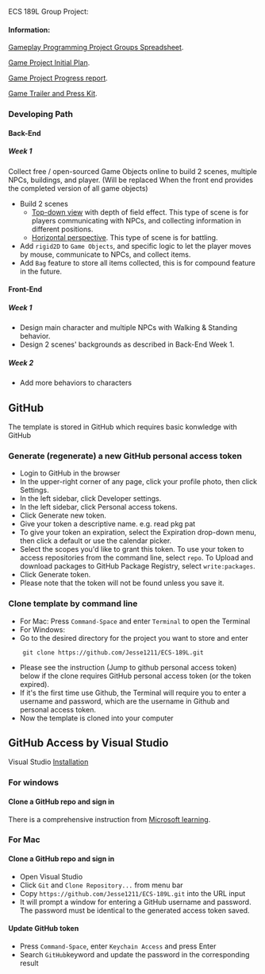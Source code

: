 ECS 189L Group Project:

#### Information:
[Gameplay Programming Project Groups Spreadsheet](https://docs.google.com/spreadsheets/d/1OUz9atsn2HAFm9Wa97dMX5Q5Pg5Whuir-C6jLmuWleM/edit#gid=0).

[Game Project Initial Plan](https://github.com/Jesse1211/ECS-189L/blob/main/InitPlan.md).

[Game Project Progress report](https://github.com/Jesse1211/ECS-189L/blob/main/ProgressReport.md).

[Game Trailer and Press Kit](https://docs.google.com/document/d/1eE_IGRv6Os1QEapPc-oXWKw6kwcKxbdPbvuBu-scxC8/edit).

### Developing Path

#### Back-End
##### Week 1
Collect free / open-sourced Game Objects online to build 2 scenes, multiple NPCs, buildings, and player. (Will be replaced When the front end provides the completed version of all game objects)
- Build 2 scenes
  - [Top-down view](https://vdn3.vzuu.com/SD/e6773dbc-f9d9-11eb-81ca-c6c6b6fa243a.mp4?disable_local_cache=1&bu=078babd7&c=avc.0.0&f=mp4&expiration=1684037308&auth_key=1684037308-0-0-4b8205bcf09f94005e0abb6da16a271a&v=tx&pu=078babd7) with depth of field effect. This type of scene is for players communicating with NPCs, and collecting information in different positions.
  - [Horizontal perspective](https://vdn3.vzuu.com/SD/e649fa50-f9d9-11eb-a862-6232dfc38d78.mp4?disable_local_cache=1&bu=078babd7&c=avc.0.0&f=mp4&expiration=1684036627&auth_key=1684036627-0-0-bc9ef534a56b43eeb358c47d601e48a3&v=tx&pu=078babd7). This type of scene is for battling. 
- Add ```rigid2D``` to ```Game Objects```, and specific logic to let the player moves by mouse, communicate to NPCs, and collect items. 
- Add ```Bag``` feature to store all items collected, this is for compound feature in the future. 


#### Front-End
##### Week 1
- Design main character and multiple NPCs with Walking & Standing behavior.
- Design 2 scenes' backgrounds as described in Back-End Week 1. 

##### Week 2
- Add more behaviors to characters

## GitHub

The template is stored in GitHub which requires basic konwledge with GitHub

### Generate (regenerate) a new GitHub personal access token

- Login to GitHub in the browser
- In the upper-right corner of any page, click your profile photo, then click Settings.
- In the left sidebar, click Developer settings.
- In the left sidebar, click Personal access tokens.
- Click Generate new token.
- Give your token a descriptive name. e.g. read pkg pat
- To give your token an expiration, select the Expiration drop-down menu, then click a default or use the calendar picker.
- Select the scopes you'd like to grant this token. To use your token to access repositories from the command line, select `repo`. To Upload and download packages to GitHub Package Registry, select ``write:packages``. 
- Click Generate token.
- Please note that the token will not be found unless you save it. 

### Clone template by command line

- For Mac: Press `Command-Space` and enter `Terminal` to open the Terminal
- For Windows: 
- Go to the desired directory for the project you want to store and enter
```
    git clone https://github.com/Jesse1211/ECS-189L.git
```
- Please see the instruction (Jump to github personal access token) below if the clone requires GitHub personal access token (or the token expired).
- If it's the first time use Github, the Terminal will require you to enter a username and password, which are the username in Github and personal access token. 
- Now the template is cloned into your computer

## GitHub Access by Visual Studio

Visual Studio [Installation](https://visualstudio.microsoft.com/downloads/)

### For windows
#### Clone a GitHub repo and sign in
There is a comprehensive instruction from [Microsoft learning](
https://learn.microsoft.com/en-us/visualstudio/version-control/git-clone-repository?view=vs-2022).

### For Mac
#### Clone a GitHub repo and sign in
- Open Visual Studio
- Click ``Git`` and ``Clone Repository...`` from menu bar
- Copy `https://github.com/Jesse1211/ECS-189L.git` into the URL input
- It will prompt a window for entering a GitHub username and password. The password must be identical to the generated access token saved. 

#### Update GitHub token
- Press ``Command-Space``, enter ``Keychain Access`` and press Enter
- Search ``GitHub``keyword and update the password in the corresponding result

